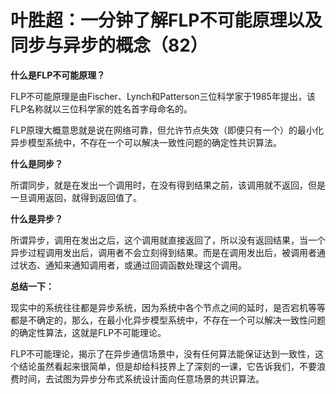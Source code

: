 
# 叶胜超：一分钟了解FLP不可能原理以及同步与异步的概念（82）

**什么是FLP不可能原理？**



FLP不可能原理是由Fischer、Lynch和Patterson三位科学家于1985年提出，该FLP名称就以三位科学家的姓名首字母命名的。



FLP原理大概意思就是说在网络可靠，但允许节点失效（即便只有一个）的最小化异步模型系统中，不存在一个可以解决一致性问题的确定性共识算法。



**什么是同步？**



所谓同步，就是在发出一个调用时，在没有得到结果之前，该调用就不返回，但是一旦调用返回，就得到返回值了。



**什么是异步？**



所谓异步，调用在发出之后，这个调用就直接返回了，所以没有返回结果，当一个异步过程调用发出后，调用者不会立刻得到结果。而是在调用发出后，被调用者通过状态、通知来通知调用者，或通过回调函数处理这个调用。





**总结一下：**



现实中的系统往往都是异步系统，因为系统中各个节点之间的延时，是否宕机等等都是不确定的，那么，在最小化异步模型系统中，不存在一个可以解决一致性问题的确定性算法，这就是FLP不可能理论。



FLP不可能理论，揭示了在异步通信场景中，没有任何算法能保证达到一致性，这个结论虽然看起来很简单，但是却给科技界上了深刻的一课，它告诉我们，不要浪费时间，去试图为异步分布式系统设计面向任意场景的共识算法。
